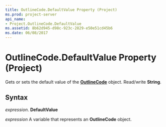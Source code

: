 ```yaml
---
title: OutlineCode.DefaultValue Property (Project)
ms.prod: project-server
api_name:
- Project.OutlineCode.DefaultValue
ms.assetid: 8b62d945-d98c-923c-2829-e50e51cd45b6
ms.date: 06/08/2017
---
```



# OutlineCode.DefaultValue Property (Project)

Gets or sets the default value of the  **[OutlineCode](Project.OutlineCode.md)** object. Read/write **String**.


## Syntax

 _expression_. **DefaultValue**

 _expression_ A variable that represents an **OutlineCode** object.


